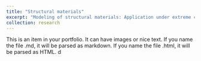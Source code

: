 ```yaml
---
title: "Structural materials"
excerpt: "Modeling of structural materials: Application under extreme conditions, fusion reactors, shock deformation, and radiation damage. <br/><img src='/images/500x300.png'>"
collection: research
---
```


This is an item in your portfolio. It can have images or nice text. If you name the file .md, it will be parsed as markdown. If you name the file .html, it will be parsed as HTML. d
